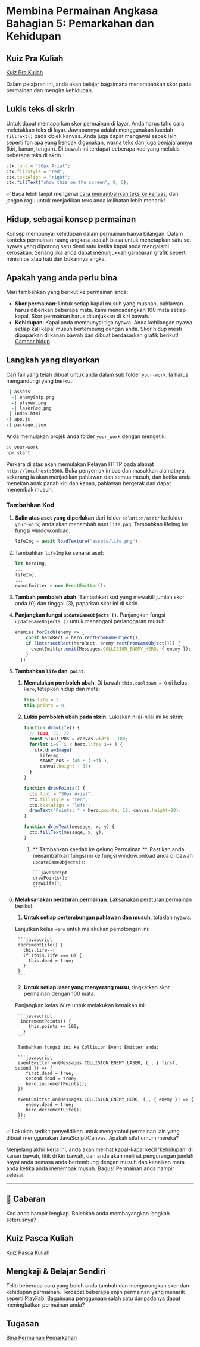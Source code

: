 # Membina Permainan Angkasa Bahagian 5: Pemarkahan dan Kehidupan

## Kuiz Pra Kuliah

[Kuiz Pra Kuliah](https://wonderful-flower-063e19f0f.1.azurestaticapps.net/quiz/37)

Dalam pelajaran ini, anda akan belajar bagaimana menambahkan skor pada permainan dan mengira kehidupan.

## Lukis teks di skrin

Untuk dapat memaparkan skor permainan di layar, Anda harus tahu cara meletakkan teks di layar. Jawapannya adalah menggunakan kaedah `fillText()` pada objek kanvas. Anda juga dapat mengawal aspek lain seperti fon apa yang hendak digunakan, warna teks dan juga penjajarannya (kiri, kanan, tengah). Di bawah ini terdapat beberapa kod yang melukis beberapa teks di skrin.

```javascript
ctx.font = "30px Arial";
ctx.fillStyle = "red";
ctx.textAlign = "right";
ctx.fillText("show this on the screen", 0, 0);
```

✅ Baca lebih lanjut mengenai [cara menambahkan teks ke kanvas](https://developer.mozilla.org/docs/Web/API/Canvas_API/Tutorial/Drawing_text), dan jangan ragu untuk menjadikan teks anda kelihatan lebih menarik!

## Hidup, sebagai konsep permainan

Konsep mempunyai kehidupan dalam permainan hanya bilangan. Dalam konteks permainan ruang angkasa adalah biasa untuk menetapkan satu set nyawa yang dipotong satu demi satu ketika kapal anda mengalami kerosakan. Senang jika anda dapat menunjukkan gambaran grafik seperti miniships atau hati dan bukannya angka.

## Apakah yang anda perlu bina

Mari tambahkan yang berikut ke permainan anda:

- **Skor permainan**: Untuk setiap kapal musuh yang musnah, pahlawan harus diberikan beberapa mata, kami mencadangkan 100 mata setiap kapal. Skor permainan harus ditunjukkan di kiri bawah.
- **Kehidupan**: Kapal anda mempunyai tiga nyawa. Anda kehilangan nyawa setiap kali kapal musuh bertembung dengan anda. Skor hidup mesti dipaparkan di kanan bawah dan dibuat berdasarkan grafik berikut! [Gambar hidup](../solution/assets/life.png).

## Langkah yang disyorkan

Cari fail yang telah dibuat untuk anda dalam sub folder `your-work`. Ia harus mengandungi yang berikut:

```bash
-| assets
  -| enemyShip.png
  -| player.png
  -| laserRed.png
-| index.html
-| app.js
-| package.json
```

Anda memulakan projek anda folder `your_work` dengan mengetik:

```bash
cd your-work
npm start
```

Perkara di atas akan memulakan Pelayan HTTP pada alamat `http://localhost:5000`. Buka penyemak imbas dan masukkan alamatnya, sekarang ia akan menjadikan pahlawan dan semua musuh, dan ketika anda menekan anak panah kiri dan kanan, pahlawan bergerak dan dapat menembak musuh.

### Tambahkan Kod

1. **Salin atas aset yang diperlukan** dari folder `solution/aset/` ke folder `your-work`; anda akan menambah aset `life.png`. Tambahkan lifeImg ke fungsi window.onload:

    ```javascript
    lifeImg = await loadTexture("assets/life.png");
    ```

1. Tambahkan `lifeImg` ke senarai aset:

    ```javascript
    let heroImg,
    ...
    lifeImg,
    ...
    eventEmitter = new EventEmitter();
    ```

2. **Tambah pemboleh ubah**. Tambahkan kod yang mewakili jumlah skor anda (0) dan tinggal (3), paparkan skor ini di skrin.

3. **Panjangkan fungsi `updateGameObjects ()`**. Panjangkan fungsi `updateGameObjects ()` untuk menangani perlanggaran musuh:

    ```javascript
    enemies.forEach(enemy => {
        const heroRect = hero.rectFromGameObject();
        if (intersectRect(heroRect, enemy.rectFromGameObject())) {
          eventEmitter.emit(Messages.COLLISION_ENEMY_HERO, { enemy });
        }
      })
    ```

4. **Tambahkan `life` dan` point`**.
   1. **Memulakan pemboleh ubah**. Di bawah `this.cooldown = 0` di kelas `Hero`, tetapkan hidup dan mata:

        ```javascript
        this.life = 3;
        this.points = 0;
        ```

    1. **Lukis pemboleh ubah pada skrin**. Lukiskan nilai-nilai ini ke skrin:

        ```javascript
        function drawLife() {
          // TODO, 35, 27
          const START_POS = canvas.width - 180;
          for(let i=0; i < hero.life; i++ ) {
            ctx.drawImage(
              lifeImg, 
              START_POS + (45 * (i+1) ), 
              canvas.height - 37);
          }
        }
        
        function drawPoints() {
          ctx.font = "30px Arial";
          ctx.fillStyle = "red";
          ctx.textAlign = "left";
          drawText("Points: " + hero.points, 10, canvas.height-20);
        }
        
        function drawText(message, x, y) {
          ctx.fillText(message, x, y);
        }

        ```

        1. ** Tambahkan kaedah ke gelung Permainan **. Pastikan anda menambahkan fungsi ini ke fungsi window.onload anda di bawah `updateGameObjects()`:

               ```javascript
               drawPoints();
               drawLife();
               ``` 

1. **Melaksanakan peraturan permainan**. Laksanakan peraturan permainan berikut:

   1. **Untuk setiap pertembungan pahlawan dan musuh**, tolaklah nyawa.

    Lanjutkan kelas `Hero` untuk melakukan pemotongan ini:

        ```javascript
        decrementLife() {
          this.life--;
          if (this.life === 0) {
            this.dead = true;
          }
        }
        ```

    2. **Untuk setiap laser yang menyerang musu**, tingkatkan skor permainan dengan 100 mata.

    Panjangkan kelas Wira untuk melakukan kenaikan ini:

        ```javascript
         incrementPoints() {
            this.points += 100;
          }
        ```

        Tambahkan fungsi ini ke Collision Event Emitter anda:

        ```javascript
        eventEmitter.on(Messages.COLLISION_ENEMY_LASER, (_, { first, second }) => {
           first.dead = true;
           second.dead = true;
           hero.incrementPoints();
        })

        eventEmitter.on(Messages.COLLISION_ENEMY_HERO, (_, { enemy }) => {
           enemy.dead = true;
           hero.decrementLife();
        });
        ```

✅ Lakukan sedikit penyelidikan untuk mengetahui permainan lain yang dibuat menggunakan JavaScript/Canvas. Apakah sifat umum mereka?

Menjelang akhir kerja ini, anda akan melihat kapal-kapal kecil 'kehidupan' di kanan bawah, titik di kiri bawah, dan anda akan melihat pengurangan jumlah hayat anda semasa anda bertembung dengan musuh dan kenaikan mata anda ketika anda menembak musuh. Bagus! Permainan anda hampir selesai.

---

## 🚀 Cabaran

Kod anda hampir lengkap. Bolehkah anda membayangkan langkah seterusnya?

## Kuiz Pasca Kuliah

[Kuiz Pasca Kuliah](https://wonderful-flower-063e19f0f.1.azurestaticapps.net/quiz/38)

## Mengkaji & Belajar Sendiri

Teliti beberapa cara yang boleh anda tambah dan mengurangkan skor dan kehidupan permainan. Terdapat beberapa enjin permainan yang menarik seperti [PlayFab](https://playfab.com). Bagaimana penggunaan salah satu daripadanya dapat meningkatkan permainan anda?

## Tugasan

[Bina Permainan Pemarkahan](assignment.ms.md)